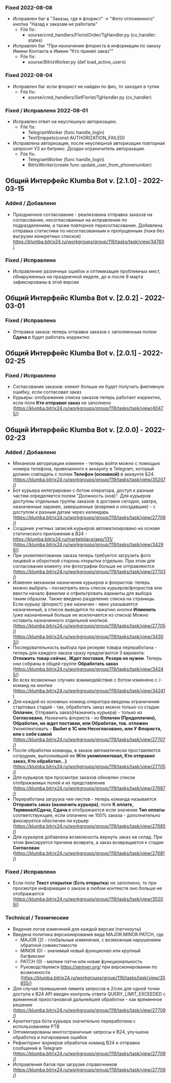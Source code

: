 ### Fixed 2022-08-08
- Исправлен баг в "Заказы, где я флорист" -> "Фото отложенного" кнопка "Назад к заказам не работала"
  - File fix:
    - sourse/cmd_handlers/FloristOrder/TgHandler.py (cv_handler: states)
- Исправлен баг "При назначении флориста в информации по заказу Имени Контакта и Имени "Кто принял заказ""
  - File fix:
      - sourse/BitrixWorker.py (def load_active_users)

### Fixed 2022-08-04
- Исправлен баг если флорист не найден по фио, то заходил в тупик
  - File fix:
    - sourse/cmd_handlers/SetFlorist/TgHandler.py (cv_handler)

### Fixed / Исправлено 2022-08-01
- Исправлен ответ на неуспешную авторизацию.
  - File fix: 
    - TelegramWorker (func handle_login)
    - TextSnippets(const AUTHORIZATION_FAILED)
- Исправлена авторизация, после неуспешной авторизации повторная запросит УЗ из битрикс. Доздан ограничитель авторазации.
  - File fix: 
    - TelegramWorker (func handle_login)
    - BitrixWorker(create func update_user_from_phonenumber)

## Общий Интерфейс Klumba Bot v. [2.1.0] - 2022-03-15

### Added / Добавлено
- Праздничное согласование - реализована отправка заказов на согласование, 
несогласованных на исправление по подразделениям, а также повторное пересогласование. Добавлена отправка статистики 
по несогласованным и пропущенным (пока без выгрузки конкретных списков)
https://klumba.bitrix24.ru/workgroups/group/119/tasks/task/view/34760/
### Fixed / Исправлено
- Исправление различных ошибок и оптимизация проблемных мест, обнаруженных на праздничной неделе, 
до и после 8 марта зафиксированы в этой версии


## Общий Интерфейс Klumba Bot v. [2.0.2] - 2022-03-01
### Fixed / Исправлено
- Отправка заказа: теперь отправка заказов с заполненным полем **Сдача с** будет работать корректно


## Общий Интерфейс Klumba Bot v. [2.0.1] - 2022-02-25
### Fixed / Исправлено
- Согласование заказов: клиент больше не будет получать фиктивную ошибку, если согласовал заказ
- Курьеры: отображение списка заказов теперь работает корректно, если поле **Кто отправил заказ** не заполнено
(https://klumba.bitrix24.ru/workgroups/group/119/tasks/task/view/40475/)

## Общий Интерфейс Klumba Bot v. [2.0.0] - 2022-02-23
### Added / Добавлено
- Механизм авторизации изменен - теперь войти можно с помощью номера телефона, привязанного к аккаунту в Telegram, 
который должен совпадать с полем **Телефон (основной)** в аккаунте Б24.
(https://klumba.bitrix24.ru/workgroups/group/119/tasks/task/view/35207/)
- Бот курьера интегрирован с ботом оператора, доступ к разным частям определяется полем "Должность (нов)".
Для курьеров доступны отдельные группы заказов: в доставке сегодня, завтра, назначенные заранее,
завершенные (вовремя и опоздавшие) - c доступом к разным датам через календарь
(https://klumba.bitrix24.ru/workgroups/group/119/tasks/task/view/27709/)
- Создание учетных записей курьеров автоматизировано на основе статического приложения в B24 - https://klumba.bitrix24.ru/marketplace/app/131/
(https://klumba.bitrix24.ru/workgroups/group/119/tasks/task/view/34299/)
- При укомплектовании заказа теперь требуется загрузить фото лицевой и оборотной стороны открытки отдельно.
При этом для согласования клиенту эти фотографии больше не отправляются
(https://klumba.bitrix24.ru/workgroups/group/119/tasks/task/view/27703/)
- Изменен механизм назначения курьеров и флористов: теперь можно выбрать - 
посмотреть весь список курьеров/флористов или ввести начало фамилии 
и отфильтровать варианты для выбора таким образом. Также введено разделение списка на страницы.
Если курьер (флорист) уже назначен - явно указывается назначенный, а список выводится по нажатию кнопки **Изменить** (уже назначенный больше не исключается из списка)
Можно оставить назначенного отдельной кнопкой.
(https://klumba.bitrix24.ru/workgroups/group/119/tasks/task/view/27705/)
(https://klumba.bitrix24.ru/workgroups/group/119/tasks/task/view/34303/)
- Последовательность выбора при резерве товара переработана - теперь для каждого заказа сразу предлагаются 3 варианта:
**Отложить товар сейчас**, **Ждет поставки**, **Резерв не нужен**. Теперь они собраны в общей группе **Обработать заказ**
(https://klumba.bitrix24.ru/workgroups/group/119/tasks/task/view/34245/)
- Во всех возможных случаях взаимодействие с ботом изменено с /-команд на кнопки
(https://klumba.bitrix24.ru/workgroups/group/119/tasks/task/view/34241)
- Для каждой из основных команд оператора введены ограничения стартовых стадий - так, обработать заказ можно только со стадии **Оплачен**, 
Отправить заказ(Назначить курьера) - только из **Согласовано**,
Назначить флориста - из **Оплачен (Предоплачен), Обработан, но ждет поставки, или Обработан, тов. отложен**
Укомплектовать - **Выбит в 1С или Несогласовано, или У Флориста, или с себя самой**
(https://klumba.bitrix24.ru/workgroups/group/119/tasks/task/view/27707/)
- После обработки команды, в заказе автоматически проставляется сотрудник, выполнивший ее
  **(Кто укомплектовал, Кто отправил заказ, Кто обработал...)**
(https://klumba.bitrix24.ru/workgroups/group/119/tasks/task/view/27705/)
- Для курьеров при просмотре заказов обновлен список отображаемых полей и их представление
(https://klumba.bitrix24.ru/workgroups/group/119/tasks/task/view/27687/)
- Переработана загрузка чек-листов - теперь команда называется **Отправить заказ (назначить курьера)**,
поля **К оплате, Терминал\Сдача, Сдача с** отображаются если значение **Тип оплаты** соответствующее, если оплачено не 100% заказа - дополнительно фиксируется обеспечен ли курьер
(https://klumba.bitrix24.ru/workgroups/group/119/tasks/task/view/27685/)
- Для курьеров добавлена возможность вернуть заказ на склад. При этом фиксируется причина возврата, а заказ возвращается к стадии **Согласован**
(https://klumba.bitrix24.ru/workgroups/group/119/tasks/task/view/27681/)

### Fixed / Исправлено
- Если поле **Текст открытки** (**Есть открытка**) не заполнено, то при просмотре информации о заказе 
в любом контексте оно больше не отображается
(https://klumba.bitrix24.ru/workgroups/group/119/tasks/task/view/35209/)


### Technical / Технические
- Ведение логов изменений для каждой версии (патчноуты)
- Введена политика версионирования вида MAJOR.MINOR.PATCH, где
    - MAJOR (2) - глобальные изменения, с возможным нарушением обратной совместимости
    - MINOR (0) - значимый новый функционал или крупный багфиксинг
    - PATCH (0) - мелкие патчи или новая функциональность
    - Руководствуемся https://semver.org/ при версионировании по возможности
(https://klumba.bitrix24.ru/workgroups/group/119/tasks/task/view/35855/)
- Для случая превышения лимита запросов в 2/сек для одной точки доступа к B24 API 
введен контроль ответа QUERY_LIMIT_EXCEEDED с временной приостановкой дальнейшей обработки - как временное решение 
(https://klumba.bitrix24.ru/workgroups/group/119/tasks/task/view/27709/)
- Архитектура бота курьера значительно переработана с использованием PTB
- Оптимизированы многостраничные запросы к B24, улучшена обработка и логирование ошибок
- Рефакторинг воркеров обработки команд B24 и отправки сообщений в Telegram
(https://klumba.bitrix24.ru/workgroups/group/119/tasks/task/view/27709/)
- Исправления багов при загрузке справочников
(https://klumba.bitrix24.ru/workgroups/group/119/tasks/task/view/27709/)